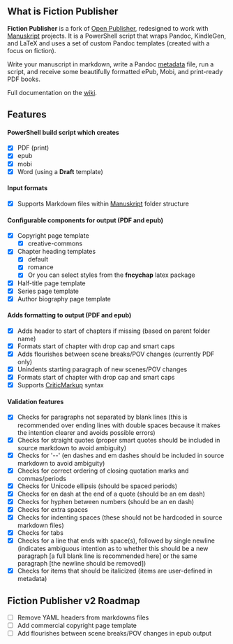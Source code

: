 ## What is Fiction Publisher
**Fiction Publisher** is a fork of [Open Publisher](https://github.com/chrisanthropic/Open-Publisher), redesigned to work with [Manuskript](https://github.com/olivierkes/manuskript) projects. It is a PowerShell script that wraps Pandoc, KindleGen, and LaTeX and uses a set of custom Pandoc templates (created with a focus on fiction).

Write your manuscript in markdown, write a Pandoc [metadata](Metadata-Doc.md) file, run a script, and receive some beautifully formatted ePub, Mobi, and print-ready PDF books.

Full documentation on the [wiki](https://github.com/Blake-Eryx/Fiction-Publisher/wiki).

## Features

#### PowerShell build script which creates
  - [X] PDF (print)
  - [X] epub
  - [X] mobi
  - [X] Word (using a **Draft** template)

#### Input formats
- [X] Supports Markdown files within [Manuskript](https://github.com/olivierkes/manuskript) folder structure

#### Configurable components for output (PDF and epub)
- [X] Copyright page template
  - [X] creative-commons
- [X] Chapter heading templates
  - [X] default
  - [X] romance
  - [X] Or you can select styles from the **fncychap** latex package
- [X] Half-title page template
- [X] Series page template
- [X] Author biography page template

#### Adds formatting to output (PDF and epub)
- [X] Adds header to start of chapters if missing (based on parent folder name)
- [X] Formats start of chapter with drop cap and smart caps
- [X] Adds flourishes between scene breaks/POV changes (currently PDF only)
- [X] Unindents starting paragraph of new scenes/POV changes
- [X] Formats start of chapter with drop cap and smart caps
- [X] Supports [CriticMarkup](https://github.com/CriticMarkup/CriticMarkup-toolkit) syntax

#### Validation features
- [X] Checks for paragraphs not separated by blank lines (this is recommended over ending lines with double spaces because it makes the intention clearer and avoids possible errors)
- [X] Checks for straight quotes (proper smart quotes should be included in source markdown to avoid ambiguity)
- [X] Checks for '--' (en dashes and em dashes should be included in source markdown to avoid ambiguity)
- [X] Checks for correct ordering of closing quotation marks and commas/periods
- [X] Checks for Unicode ellipsis (should be spaced periods)
- [X] Checks for en dash at the end of a quote (should be an em dash)
- [X] Checks for hyphen between numbers (should be an en dash)
- [X] Checks for extra spaces
- [X] Checks for indenting spaces (these should not be hardcoded in source markdown files)
- [X] Checks for tabs
- [X] Checks for a line that ends with space(s), followed by single newline (indicates ambiguous intention as to whether this should be a new paragraph [a full blank line is recommended here] or the same paragraph [the newline should be removed])
- [X] Checks for items that should be italicized (items are user-defined in metadata)

## Fiction Publisher v2 Roadmap

- [ ] Remove YAML headers from markdowns files
- [ ] Add commercial copyright page template
- [ ] Add flourishes between scene breaks/POV changes in epub output
